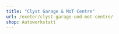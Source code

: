 ```yaml
---
title: "Clyst Garage & MoT Centre"
url: /exeter/clyst-garage-und-mot-centre/
shop: Autowerkstatt
---
```

